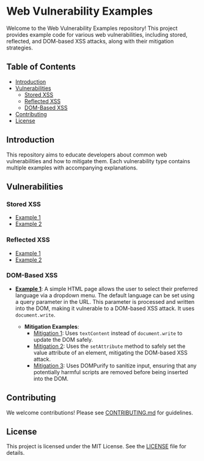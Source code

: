 # Web Vulnerability Examples

Welcome to the Web Vulnerability Examples repository! This project provides example code for various web vulnerabilities, including stored, reflected, and DOM-based XSS attacks, along with their mitigation strategies.

## Table of Contents

- [Introduction](#introduction)
- [Vulnerabilities](#vulnerabilities)
  - [Stored XSS](#stored-xss)
  - [Reflected XSS](#reflected-xss)
  - [DOM-Based XSS](#dom-based-xss)
- [Contributing](#contributing)
- [License](#license)

## Introduction

This repository aims to educate developers about common web vulnerabilities and how to mitigate them. Each vulnerability type contains multiple examples with accompanying explanations.

## Vulnerabilities

### Stored XSS
- [Example 1](Stored_XSS/example1)
- [Example 2](Stored_XSS/example2)

### Reflected XSS
- [Example 1](Reflected_XSS/example1)
- [Example 2](Reflected_XSS/example2)

### DOM-Based XSS
- **[Example 1](DOM_Based_XSS/example1)**: 
  A simple HTML page allows the user to select their preferred language via a dropdown menu. The default language can be set using a query parameter in the URL. This parameter is processed and written into the DOM, making it vulnerable to a DOM-based XSS attack. It uses `document.write`.
  
  - **Mitigation Examples**:
    - [Mitigation 1](DOM_Based_XSS/examples1/mitigation/example1-1): Uses `textContent` instead of `document.write` to update the DOM safely.
    - [Mitigation 2](DOM_Based_XSS/example2/mitigation/example1-2): Uses the `setAttribute` method to safely set the value attribute of an element, mitigating the DOM-based XSS attack.
    - [Mitigation 3](DOM_Based_XSS/example3/mitigation/example1-3): Uses DOMPurify to sanitize input, ensuring that any potentially harmful scripts are removed before being inserted into the DOM.

## Contributing

We welcome contributions! Please see [CONTRIBUTING.md](CONTRIBUTING.md) for guidelines.

## License

This project is licensed under the MIT License. See the [LICENSE](LICENSE) file for details.
